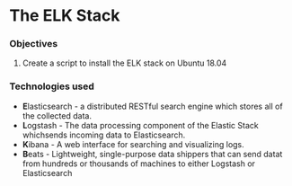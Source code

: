 # The ELK Stack

### Objectives

1. Create a script to install the ELK stack on Ubuntu 18.04

### Technologies used

* **E**lasticsearch - a distributed RESTful search engine which stores all of the collected data.
* **L**ogstash - The data processing component of the Elastic Stack whichsends incoming data to Elasticsearch.
* **K**ibana - A web interface for searching and visualizing logs.
* **B**eats - Lightweight, single-purpose data shippers that can send datat from hundreds or thousands of machines to either Logstash or Elasticsearch


